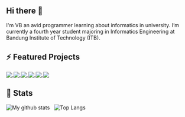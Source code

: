 ## Hi there 👋
I'm VB an avid programmer learning about informatics in university. I’m currently a fourth year student majoring in Informatics Engineering at Bandung Institute of Technology (ITB).

## ⚡ Featured Projects
<a href="https://github.com/vincentbudianto/Crypto-Helper">
  <img align="center" src="https://github-readme-stats.vercel.app/api/pin/?username=vincentbudianto&theme=dark&repo=Crypto-Helper" />
</a>
<a href="https://github.com/vincentbudianto/Stego-Helper">
  <img align="center" src="https://github-readme-stats.vercel.app/api/pin/?username=vincentbudianto&theme=dark&repo=Stego-Helper" />
</a>
<a href="https://github.com/vincentbudianto/Engi-s-Cinema-Remake">
  <img align="center" src="https://github-readme-stats.vercel.app/api/pin/?username=vincentbudianto&theme=dark&repo=Engi-s-Cinema-Remake" />
</a>
<a href="https://github.com/vincentbudianto/Bank-Pro">
  <img align="center" src="https://github-readme-stats.vercel.app/api/pin/?username=vincentbudianto&theme=dark&repo=Bank-Pro" />
</a>
<a href="https://github.com/vincentbudianto/WS-Transaction">
  <img align="center" src="https://github-readme-stats.vercel.app/api/pin/?username=vincentbudianto&theme=dark&repo=WS-Transaction" />
</a>
<a href="https://github.com/vincentbudianto/WS-BankPro">
  <img align="center" src="https://github-readme-stats.vercel.app/api/pin/?username=vincentbudianto&theme=dark&repo=WS-BankPro" />
</a>

## 💬 Stats
![My github stats](https://github-readme-stats.vercel.app/api?username=vincentbudianto&theme=dark&count_private=true&show_icons=true) &nbsp; ![Top Langs](https://github-readme-stats.vercel.app/api/top-langs/?username=vincentbudianto&theme=dark&layout=compact&hide=css,jupyter%20notebook)

<!--
**vincentbudianto/vincentbudianto** is a ✨ _special_ ✨ repository because its `README.md` (this file) appears on your GitHub profile.

Here are some ideas to get you started:

- 🔭 I’m currently working on ...
- 🌱 I’m currently learning ...
- 👯 I’m looking to collaborate on ...
- 🤔 I’m looking for help with ...
- 💬 Ask me about ...
- 📫 How to reach me: ...
- 😄 Pronouns: ...
- ⚡ Fun fact: ...
-->

